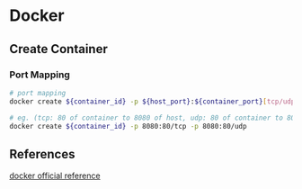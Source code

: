 # Docker

## Create Container

### Port Mapping

```sh
# port mapping
docker create ${container_id} -p ${host_port}:${container_port}[tcp/udp]

# eg. (tcp: 80 of container to 8080 of host, udp: 80 of container to 8080 of host)
docker create ${container_id} -p 8080:80/tcp -p 8080:80/udp
```

## References

[docker official reference](https://docs.docker.com/get-docker/)
